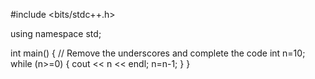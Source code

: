 #include <bits/stdc++.h>

using namespace std;

int main() {
    // Remove the underscores and complete the code
    int n=10;
    while (n>=0) {
        cout << n << endl;
        n=n-1;
    }
}
